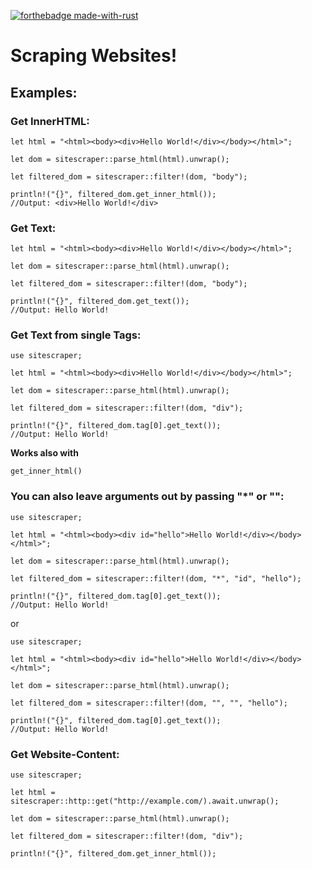 [![forthebadge made-with-rust](http://ForTheBadge.com/images/badges/made-with-rust.svg)](https://www.rust-lang.org/)
# Scraping Websites!


## Examples:

### Get InnerHTML:

```
let html = "<html><body><div>Hello World!</div></body></html>";
     
let dom = sitescraper::parse_html(html).unwrap();
     
let filtered_dom = sitescraper::filter!(dom, "body");
     
println!("{}", filtered_dom.get_inner_html());
//Output: <div>Hello World!</div>
```

### Get Text:
```
let html = "<html><body><div>Hello World!</div></body></html>";

let dom = sitescraper::parse_html(html).unwrap();

let filtered_dom = sitescraper::filter!(dom, "body");

println!("{}", filtered_dom.get_text());
//Output: Hello World!
```

### Get Text from single Tags:

```
use sitescraper;

let html = "<html><body><div>Hello World!</div></body></html>";

let dom = sitescraper::parse_html(html).unwrap();

let filtered_dom = sitescraper::filter!(dom, "div");

println!("{}", filtered_dom.tag[0].get_text());
//Output: Hello World!
```

**Works also with**
```
get_inner_html()
```

### You can also leave arguments out by passing "*" or "":

```
use sitescraper;

let html = "<html><body><div id="hello">Hello World!</div></body></html>";

let dom = sitescraper::parse_html(html).unwrap();

let filtered_dom = sitescraper::filter!(dom, "*", "id", "hello");

println!("{}", filtered_dom.tag[0].get_text());
//Output: Hello World!
```

or

```
use sitescraper;

let html = "<html><body><div id="hello">Hello World!</div></body></html>";

let dom = sitescraper::parse_html(html).unwrap();

let filtered_dom = sitescraper::filter!(dom, "", "", "hello");

println!("{}", filtered_dom.tag[0].get_text());
//Output: Hello World!
```


### Get Website-Content:

```
use sitescraper;

let html = sitescraper::http::get("http://example.com/).await.unwrap();

let dom = sitescraper::parse_html(html).unwrap();

let filtered_dom = sitescraper::filter!(dom, "div");

println!("{}", filtered_dom.get_inner_html());

```
